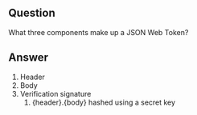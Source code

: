## Question

What three components make up a JSON Web Token?

## Answer

1. Header
2. Body
3. Verification signature
   1. {header}.{body} hashed using a secret key